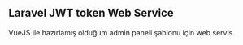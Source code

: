 ## Laravel JWT token Web Service    

VueJS ile hazırlamış olduğum admin paneli şablonu için web servis.
